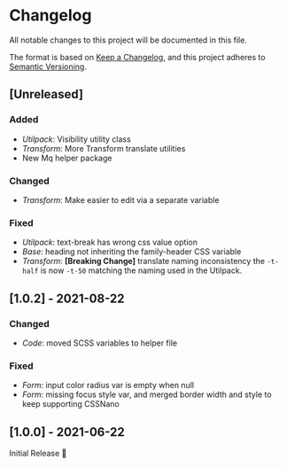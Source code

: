 # Changelog
All notable changes to this project will be documented in this file.

The format is based on [Keep a Changelog](https://keepachangelog.com/en/1.0.0/),
and this project adheres to [Semantic Versioning](https://semver.org/spec/v2.0.0.html).

## [Unreleased]
### Added
- _Utilpack_: Visibility utility class
- _Transform_: More Transform translate utilities
- New Mq helper package

### Changed
- _Transform_: Make easier to edit via a separate variable

### Fixed
- _Utilpack_: text-break has wrong css value option
- _Base_: heading not inheriting the family-header CSS variable
- _Transform_: **[Breaking Change]** translate naming inconsistency
  the `-t-half` is now `-t-50` matching the naming used in the Utilpack.

## [1.0.2] - 2021-08-22
### Changed
- _Code_: moved SCSS variables to helper file

### Fixed
- _Form_: input color radius var is empty when null
- _Form_: missing focus style var,
  and merged border width and style to keep supporting CSSNano

## [1.0.0] - 2021-06-22
Initial Release 🎉
